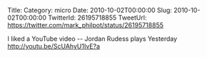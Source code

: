Title: 
Category: micro
Date: 2010-10-02T00:00:00
Slug: 2010-10-02T00:00:00
TwitterId: 26195718855
TweetUrl: https://twitter.com/mark_philpot/status/26195718855

I liked a YouTube video -- Jordan Rudess plays Yesterday http://youtu.be/ScUAhyU1IvE?a